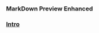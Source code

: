 ### MarkDown Preview Enhanced

### [Intro](https://shd101wyy.github.io/markdown-preview-enhanced/#/)